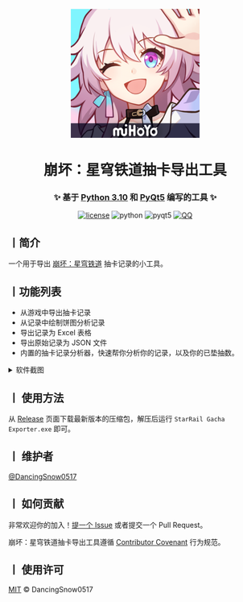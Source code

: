 <p align="center">
  <a href="https://github.com/DancingSnow0517/StarRail-gacha">
    <img src="imgs/star_rail.png" alt="logo" width="256" height="256"/>
  </a>
</p>

<h1 align="center">崩坏：星穹铁道抽卡导出工具</h1>

<h3 align="center">
  ✨ 基于 <a href="https://www.python.org/">Python 3.10</a> 和 <a href="https://pypi.org/project/PyQt5/">PyQt5</a> 编写的工具 ✨
</h3>

<p align="center">
  <a href="https://github.com/DancingSnow0517/StarRail-gacha/LICENSE"><img src="https://img.shields.io/github/license/DancingSnow0517/StarRail-gacha" alt="license"></a>
  <img src="https://img.shields.io/badge/Python-3.10-yellow" alt="python">
  <img src="https://img.shields.io/badge/PyQt5-5.15.9-blue" alt="pyqt5">
  <a href="https://qm.qq.com/cgi-bin/qm/qr?k=s61-P0XfzSf31k7U1DwEy9gwwZQZ1ibP&jump_from=webapi&authKey=rr2tKgtASGSdUZWfhmgd75Tz49BPyCELq20t4q4Qg9uiP8+aXM2BGonpssyeCxpp"><img src="https://img.shields.io/badge/QQ%E4%BA%A4%E6%B5%81%E7%BE%A4-723453160-ff69b4" alt="QQ"></a>
</p>

## 丨简介

一个用于导出 [崩坏：星穹铁道](https://sr.mihoyo.com/) 抽卡记录的小工具。

## 丨功能列表

- 从游戏中导出抽卡记录
- 从记录中绘制饼图分析记录
- 导出记录为 Excel 表格
- 导出原始记录为 JSON 文件
- 内置的抽卡记录分析器，快速帮你分析你的记录，以及你的已垫抽数。

<details>
<summary>软件截图</summary>
<img src="imgs/1.png" alt="软件主界面"/>
</details>

## 丨 使用方法

从 [Release](https://github.com/DancingSnow0517/StarRail-gacha/releases) 页面下载最新版本的压缩包，解压后运行 `StarRail Gacha Exporter.exe` 即可。

## 丨 维护者

[@DancingSnow0517](https://github.com/DancingSnow0517)

## 丨 如何贡献

非常欢迎你的加入！[提一个 Issue](https://github.com/DancingSnow0517/StarRail-gacha/issues/new) 或者提交一个 Pull Request。

崩坏：星穹铁道抽卡导出工具遵循 [Contributor Covenant](http://contributor-covenant.org/version/1/3/0/) 行为规范。

## 丨 使用许可

[MIT](LICENSE) © DancingSnow0517



